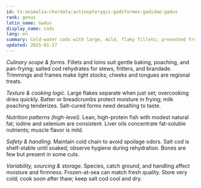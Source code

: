 ```yaml
---
id: tx:animalia:chordata:actinopterygii:gadiformes:gadidae:gadus
rank: genus
latin_name: Gadus
display_name: cods
lang: en
summary: Cold-water cods with large, mild, flaky fillets; presented fresh, frozen, or salt-cured (bacalhau) for baking, poaching, frying, and brandade; livers historically rendered for oil.
updated: 2025-01-27
---
```


_Culinary scope & forms._ Fillets and loins suit gentle baking, poaching, and pan-frying; salted cod rehydrates for stews, fritters, and brandade. Trimmings and frames make light stocks; cheeks and tongues are regional treats.

_Texture & cooking logic._ Large flakes separate when just set; overcooking dries quickly. Batter or breadcrumbs protect moisture in frying; milk poaching tenderizes. Salt-cured forms need desalting to taste.

_Nutrition patterns (high-level)._ Lean, high-protein fish with modest natural fat; iodine and selenium are consistent. Liver oils concentrate fat-soluble nutrients; muscle flavor is mild.

_Safety & handling._ Maintain cold chain to avoid spoilage odors. Salt cod is shelf-stable until soaked; observe hygiene during rehydration. Bones are few but present in some cuts.

_Variability, sourcing & storage._ Species, catch ground, and handling affect moisture and firmness. Frozen-at-sea can match fresh quality. Store very cold; cook soon after thaw; keep salt cod cool and dry.
